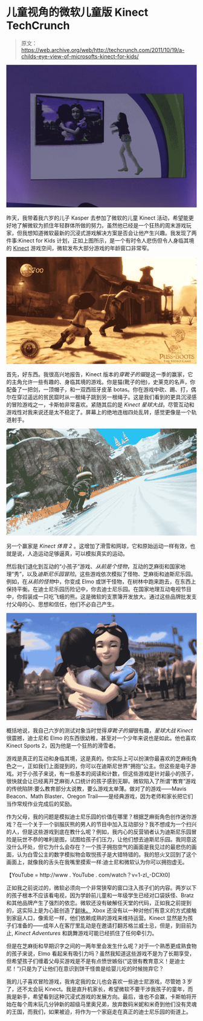 # 儿童视角的微软儿童版 Kinect TechCrunch

> 原文：<https://web.archive.org/web/http://techcrunch.com/2011/10/19/a-childs-eye-view-of-microsofts-kinect-for-kids/>

[![](img/9c8bb33335dc41b17e98f217f33e409b.png "OLYMPUS DIGITAL CAMERA")](https://web.archive.org/web/20230203132444/https://techcrunch.com/wp-content/uploads/2011/10/pa180444.jpg)

昨天，我带着我六岁的儿子 Kasper 去参加了微软的儿童 Kinect 活动，希望能更好地了解微软为抓住年轻群体所做的努力。虽然他已经是一个狂热的周末游戏玩家，但我想知道微软最新的沉浸式游戏解决方案是否会让他产生兴趣。我发现了两件事:Kinect for Kids 计划，正如上图所示，是一个有时令人悲伤但令人身临其境的 [Kinect](https://web.archive.org/web/20230203132444/https://techcrunch.com/tag/kinect/) 游戏空间，微软发布大部分游戏的年龄窗口非常窄。

[![](img/79b2b05d0bd81c5e9c48a71b51aca03b.png "scaled.Fight2 with logo 1000x562")](https://web.archive.org/web/20230203132444/https://techcrunch.com/wp-content/uploads/2011/10/scaled-fight2-with-logo-1000x562.jpg)

首先，好东西。我很高兴地报告，Kinect 版本的*穿靴子的猫*是这一季的赢家，它的主角允许一些有趣的、身临其境的游戏。你是猫(靴子的他)，史莱克的名声，你配备了一把剑，一顶帽子，和一双西班牙皮革 botas。你在游戏中砍、踢、打，偶尔在穿过遥远的贫民窟时从一根绳子跳到另一根绳子。这是我们看到的更具沉浸感的冒险游戏之一，卡斯帕非常喜欢。紧随其后的是 *Kinect 星球大战*，尽管互动和游戏性对我来说还是太不稳定了。屏幕上的绝地连枷四处乱转，感觉更像是一个轨道射手。

[![](img/f871e7da9b882acbac02ec81648c67eb.png "scaled.Ski_1")](https://web.archive.org/web/20230203132444/https://techcrunch.com/wp-content/uploads/2011/10/scaled-ski_1.jpg)

另一个赢家是 *Kinect 体育 2* 。这增加了滑雪和网球，它和原始运动一样有效，也就是说，人造运动足够逼真，可以模拟真实的运动。

然后我们退化到互动的“小孩子”游戏、*从前是个怪物*，互动的芝麻街和国家地理“秀”，以及*迪斯尼乐园冒险*。这些游戏依次模拟了怪物、芝麻街和迪斯尼乐园。例如，在*从前的怪物*中，你变成 Elmo 或饼干怪物，在树林中跑来跑去，在东西上保持平衡。在迪士尼乐园历险记中，你去迪士尼乐园。在国家地理互动电视节目中，你假装成一只吃飞蛾的熊。这是微软的支票簿开发放大。通过这些品牌批发支付父母的心、思想和信任，他们不必自己产生。

[![](img/8e5d13afe1875f65b11351629d602bc4.png "scaled.Park_SnowWhite_03")](https://web.archive.org/web/20230203132444/https://techcrunch.com/wp-content/uploads/2011/10/scaled-park_snowwhite_03.png)

概括地说，我自己六岁的测试对象当时觉得*穿靴子的猫*很有趣，*星球大战 Kinect* 很震撼，迪士尼和 Elmo 的东西很幼稚，甚至对一个少年来说也是如此。他也喜欢 Kinect Sports 2，因为他是一个狂热的滑雪者。

游戏是真正的互动和身临其境，这是真的。你实际上可以扮演你最喜欢的芝麻街角色之一，正如我们上面提到的，你可以在迪斯尼世界“拥抱”公主。但这些是电子游戏。对于小孩子来说，有一些基本的阅读和计数，但这些游戏是针对最小的孩子，很快就会让已经离开芝麻街人口统计的孩子感到无聊。微软陷入了所谓“教育”游戏的传统陷阱:要么教育部分太说教，要么游戏太单薄。做对了的游戏——Mavis Beacon、Math Blaster、Oregon Trail——是经典游戏，因为老师和家长把它们当作常规作业完成后的奖励。

作为父母，我的问题是模拟迪士尼乐园的价值在哪里？根据芝麻街角色创作迷你游戏？在一个关于一个驯服灰熊的男人的节目中加入互动部分？我不想成为一个扫兴的人，但是这些游戏到底在教什么呢？例如，我内心的反营销者认为迪斯尼乐园冒险是玩世不恭的唯利是图，试图给孩子们压力，让他们想去迪斯尼乐园。我同意这没什么坏处，但它为什么会存在？一个孩子拥抱空气的画面是我见过的最悲伤的画面，认为白雪公主的数字模拟物会取悦孩子是大错特错的。我的怒火又回到了这个画面上，就像我的舌头在我嘴里摸索一样:迪士尼和微软认为你可以拥抱虚无。

【YouTube = http://www . YouTube . com/watch？v=1-zI_-DCXt0]

正如我之前说过的，微软必须向一个非常狭窄的窗口注入孩子们的内容。两岁以下的孩子根本不应该看电视，因为学龄前儿童和一年级学生已经对口袋妖怪、Bratz 和其他品牌产生了强烈的依恋。微软还没有破解任天堂的代码，正如我之前提到的，这实际上是为心脏创造了[鲜味。](https://web.archive.org/web/20230203132444/https://techcrunch.com/2011/06/17/legend-of-zelda/) Xbox 还没有以一种对他们有意义的方式接触到家庭人口，像索尼一样，他们依赖成熟的游戏来维持运营。Kinect 显然是为孩子们准备的——成年人在客厅里乱动是在邀请打翻苏格兰威士忌，但是，到目前为止, *Kinect Adventures* 和跳舞游戏可能已经抓住了任何牵引力。

但是在芝麻街和早期识字之间的一两年里会发生什么呢？对于一个熟悉更成熟食物的孩子来说，Elmo 看起来有吸引力吗？虽然我知道这些游戏不是为了长期享受，但希望孩子们缠着父母买游戏是不是有点愤世嫉俗(“这很有教育意义！是迪士尼！”)只是为了让他们在意识到饼干怪兽是给婴儿吃的时候抛弃它？

我的儿子喜欢冒险游戏，我肯定我的女儿也会喜欢一些迪士尼游戏，尽管她 3 岁了，还不太会玩 Kinect。我是直升机家长，希望微软不要干涉我孩子的童年，而我是新手，希望看到这种沉浸式游戏的发展方向。最后，谁也不会赢，卡斯帕将开始在每个周末玩几分钟新的超级马里奥兄弟，放弃数码米妮和米奇到他们没有灵魂的王国，而我们，如果被迫，将作为一个家庭走在真正的迪士尼乐园的街道上。
